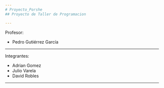 ```yaml
---
# Proyecto_Porshe
## Proyecto de Taller de Programacion

---
```


Profesor:
* Pedro Gutiérrez García

---

Integrantes:
* Adrian Gomez
* Julio Varela
* David Robles

---
